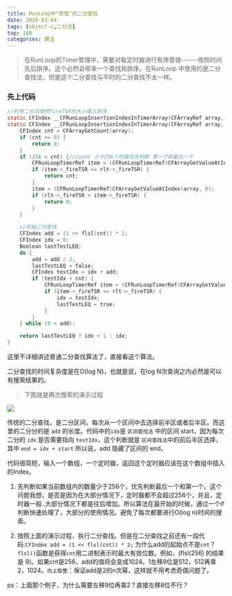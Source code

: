 ```yaml
---
title: RunLoop中"奇怪"的二分查找
date: 2020-03-04
tags: [object-c,二分法]
top: 100
categories: 算法
---
```


> 在RunLoop的Timer管理中，需要对每定时器进行有序管理------按照时间先后排序。这个必然会带来一个查找和排序。在RunLoop 中使用的是二分查找法，但是这个二分查找与平时的二分查找不太一样。

<!-- more -->

### 先上代码
````objective-c
//利用二分法按照fireTSR的大小插入排序
static CFIndex __CFRunLoopInsertionIndexInTimerArray(CFArrayRef array, CFRunLoopTimerRef rlt) __attribute__((noinline));
static CFIndex __CFRunLoopInsertionIndexInTimerArray(CFArrayRef array, CFRunLoopTimerRef rlt) {
    CFIndex cnt = CFArrayGetCount(array);
    if (cnt <= 0) {
        return 0;
    }
    if (256 < cnt) {//count 小于256个时候优先判断 第一个和最后一个
        CFRunLoopTimerRef item = (CFRunLoopTimerRef)CFArrayGetValueAtIndex(array, cnt - 1);
        if (item->_fireTSR <= rlt->_fireTSR) {
            return cnt;
        }
        item = (CFRunLoopTimerRef)CFArrayGetValueAtIndex(array, 0);
        if (rlt->_fireTSR < item->_fireTSR) {
            return 0;
        }
    }

	//开始二分查找
    CFIndex add = (1 << flsl(cnt)) * 2;
    CFIndex idx = 0;
    Boolean lastTestLEQ;
    do {
        add = add / 2;
	    lastTestLEQ = false;
        CFIndex testIdx = idx + add;
        if (testIdx < cnt) {
            CFRunLoopTimerRef item = (CFRunLoopTimerRef)CFArrayGetValueAtIndex(array, testIdx);
            if (item->_fireTSR <= rlt->_fireTSR) {
                idx = testIdx;
		        lastTestLEQ = true;
            }
        }
    } while (0 < add);

    return lastTestLEQ ? idx + 1 : idx;
}
````

这里不详细讲述普通二分查找算法了，直接看这个算法。

二分查找的时间复杂度是在O(log N)，也就是说，在log N次查询之内必然是可以有搜索结果的。

> 下图就是两次搜索的演示过程

![](https://blog-caio.oss-cn-hongkong.aliyuncs.com/blog/2020/03/639b55053de9d6dc5d2307c9d3787fb1.png)

传统的二分查找，是二分区间，每次从一个区间中去选择前半区或者后半区。而这里的二分分的是 `add` 的长度。代码中的`idx`是 `区间查找法` 中的区间 start，因为每次二分的 `idx` 是否需要指向 `testIdx`，这个判断就是 `区间查找法`中的前后半区选择，其中 `end = idx + start` 所以说，add 隐藏了区间的 end。


代码很简短，输入一个数组，一个定时器，返回这个定时器应该在这个数组中插入的Index。

1. 先判断如果当前数组内的数量少于256个，优先判断最后一个和第一个。这个问题我想，是否是因为在大部分情况下，定时器都不会超过256个，并且，定时器一般..大部分情况下都是往后增加。所以算法在最开始的时候，通过一个if判断快速处理了，大部分的使用情况。避免了每次都要进行O(log n)时间的搜索。

2. 按照上面的演示过程，执行二分查找。但是在二分查找之前还有一段代码:`CFIndex add = (1 << flsl(cnt)) * 2;` 为什么add的起始点不是`cnt`？`flsl()`函数是获得`cnt`用二进制表示时最大有效位数。例如，(flsl(256) 的结果是 9)。如果cnt是256，add的值将会变成1024。1左移9位是512，512再乘2，1024。`向上取整`：保证add是2的n次幂，这样就不用考虑奇偶问题了。

ps：上面那个例子，为什么需要左移9位再乘2？直接左移8位不行？